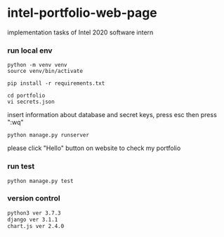 # intel-portfolio-web-page
implementation tasks of Intel 2020 software intern

### run local env

```
python -m venv venv
source venv/bin/activate
```

```
pip install -r requirements.txt
```

```
cd portfolio
vi secrets.json
``` 

insert information about database and secret keys, press esc then press ":wq"

```
python manage.py runserver
```

please click "Hello" button on website to check my portfolio


### run test
```
python manage.py test
```


### version control
```sh
python3 ver 3.7.3
django ver 3.1.1
chart.js ver 2.4.0
```